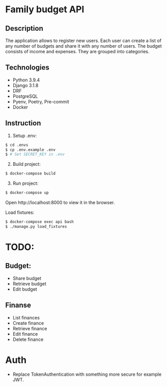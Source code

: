 # Family budget API
## Description
The application allows to register new users. Each user can create a list of any number of budgets and share it with any number of users.
The budget consists of income and expenses. They are grouped into categories.

## Technologies
* Python 3.9.4
* Django 3.1.8
* DRF
* PostgreSQL
* Pyenv, Poetry, Pre-commit
* Docker

## Instruction
1. Setup .env:
 ```sh
$ cd .envs
$ cp .env.example .env
$ # Set SECRET_KEY in .env
 ```

2. Build project:
 ```sh
 $ docker-compose build
 ```

3. Run project:
 ```sh
 $ docker-compose up
 ```

Open http://localhost:8000 to view it in the browser.

Load fixtures:
```sh
$ docker-compose exec api bash
$ ./manage.py load_fixtures
```

# TODO:
## Budget:
* Share budget
* Retrieve budget
* Edit budget

## Finanse
* List finances
* Create finance
* Retrieve finance
* Edit finance
* Delete finance

# Auth
* Replace TokenAuthentication with something more secure for example JWT.
